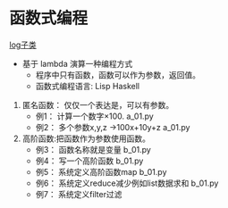 # 函数式编程
[log子类](http://www.cnblogs.com/yyds/p/6901864.html)
- 基于 lambda 演算一种编程方式
    - 程序中只有函数，函数可以作为参数，返回值。
    - 函数式编程语言: Lisp Haskell
1. 匿名函数： 仅仅一个表达是，可以有参数。
    - 例1： 计算一个数字×100. a_01.py
    - 例2： 多个参数x,y,z ->100x+10y+z a_01.py
2. 高阶函数:把函数作为参数使用函数。
    - 例3： 函数名称就是变量 b_01.py
    - 例4： 写一个高阶函数   b_01.py
    - 例5： 系统定义高阶函数map b_01.py
    - 例6： 系统定义reduce减少例如list数据求和 b_01.py
    - 例7： 系统定义filter过滤




